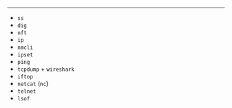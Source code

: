 ***
- `ss`
- `dig`
- `nft`
- `ip`
- `nmcli`
- `ipset`
- `ping`
- `tcpdump` + `wireshark`
- `iftop`
- `netcat` (`nc`)
- `telnet`
- `lsof`